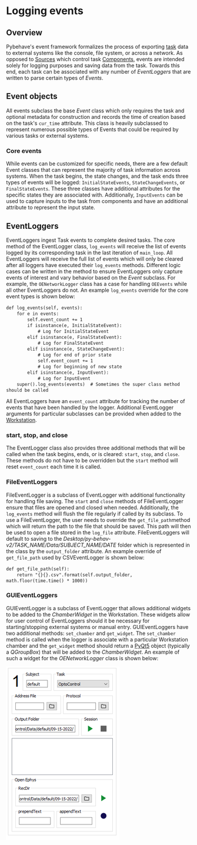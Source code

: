 # Logging events

## Overview

Pybehave's event framework formalizes the process of exporting [task](tasks.md) data to external systems like the console, file system, 
or across a network. As opposed to [Sources](sources.md) which control task [Components](components.md), events are intended solely for logging purposes
and saving data from the task. Towards this end, each task can be associated with any number of *EventLoggers* that are written
to parse certain types of *Events*.

## Event objects

All events subclass the base *Event* class which only requires the task and optional metadata for construction and records the
time of creation based on the task's `cur_time` attribute. This class is heavily subclassed to represent numerous possible 
types of Events that could be required by various tasks or external systems. 

### Core events

While events can be customized for specific needs, there are a few default Event classes that can represent the majority
of task information across systems. When the task begins, the state changes, and the task ends three types of events will be logged:
`InitialStateEvents`, `StateChangeEvents`, or `FinalStateEvents`. These three classes have additional attributes for the specific
states they are associated with. Additionally, `InputEvents` can be used to capture inputs to the task from components and
have an additional attribute to represent the input state.

## EventLoggers

EventLoggers ingest Task events to complete desired tasks. The core method of the EventLogger class, `log_events` will receive
the list of events logged by its corresponding task in the last iteration of `main_loop`. All EventLoggers will receive the full
list of events which will only be cleared after all loggers have executed their `log_events` methods. Different logic cases
can be written in the method to ensure EventLoggers only capture events of interest and vary behavior based on the *Event* subclass.
For example, the `OENetworkLogger` class has a case for handling `OEEvents` while all other EventLoggers do not.
An example `log_events` override for the core event types is shown below:

    def log_events(self, events):
        for e in events:
            self.event_count += 1
            if isinstance(e, InitialStateEvent):
                # Log for InitialStateEvent
            elif isinstance(e, FinalStateEvent):
                # Log for FinalStateEvent
            elif isinstance(e, StateChangeEvent):
                # Log for end of prior state
                self.event_count += 1
                # Log for beginning of new state
            elif isinstance(e, InputEvent):
                # Log for InputEvent
        super().log_events(events)  # Sometimes the super class method should be called

All EventLoggers have an `event_count` attribute for tracking the number of events that have been handled by the logger.
Additional EventLogger arguments for particular subclasses can be provided when added to the [Workstation](workstation.md).

### start, stop, and close

The EventLogger class also provides three additional methods that will be called when the task begins, ends, or is cleared: `start`, `stop`, and `close`.
These methods do not have to be overridden but the `start` method will reset `event_count` each time it is called.

### FileEventLoggers

FileEventLogger is a subclass of EventLogger with additional functionality for handling file saving. The `start` and `close`
methods of FileEventLogger ensure that files are opened and closed when needed. Additionally, the `log_events` method will flush
the file regularly if called by its subclass. To use a FileEventLogger, the user needs to override the `get_file_path`method
which will return the path to the file that should be saved. This path will then be used to open a file stored in the `log_file`
attribute. FileEventLoggers will default to saving to the *Desktop/py-behav-v2/TASK_NAME/Data/SUBJECT_NAME/DATE* folder which
is represented in the class by the `output_folder` attribute. An example override of `get_file_path` used by CSVEventLogger is shown below:

    def get_file_path(self):
        return "{}{}.csv".format(self.output_folder, math.floor(time.time() * 1000))

### GUIEventLoggers

GUIEventLogger is a subclass of EventLogger that allows additional widgets to be added to the *ChamberWidget* in the Workstation.
These widgets allow for user control of EventLoggers should it be necessary for starting/stopping external systems
or manual entry. GUIEventLoggers have two additional methods: `set_chamber` and `get_widget`. The `set_chamber`
method is called when the logger is associate with a particular Workstation chamber and the `get_widget` method should
return a [PyQt5](https://www.riverbankcomputing.com/static/Docs/PyQt5/) object (typically a *QGroupBox*) that will be added
to the *ChamberWidget*. An example of such a widget for the *OENetworkLogger* class is shown below:

![event_widget.png](img/event_widget.png)